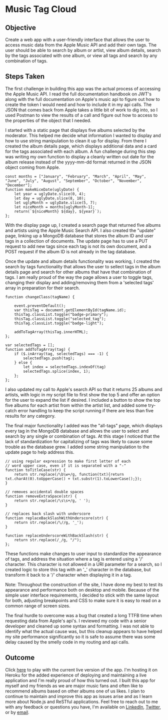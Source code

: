 # Music Tag Cloud

## Objective
Create a web app with a user-friendly interface that allows the user to access music data from the Apple Music API and add their own tags. The user should be able to search by album or artist, view album details, search by the tags associated with one album, or view all tags and search by any combination of tags.

## Steps Taken
The first challenge in building this app was the actual process of accessing the Apple Music API. I read the full documentation handbook on JWT's along with the full documentation on Apple's music api to figure out how to create the token I would need and how to include it in my api calls. The JSON that comes back from Apple takes a little bit of work to dig into, so I used Postman to view the results of a call and figure out how to access to the properties of the object that I needed.
  
I started with a static page that displays five albums selected by the moderator. This helped me decide what information I wanted to display and how to use string manipulation to clean it up for display. From there I created the album details page, which displays additional data and a card for the tags associated with each album. A fun challenge during this step was writing my own function to display a cleanly written out date for the album release instead of the yyyy-mm-dd format returned in the JSON object coming from Apple.
  
    const months = ["January", "February", "March", "April", "May", "June", "July", "August", "September", "October", "November", "December"];
    function makeNiceDate(uglyDate) {
        let year = uglyDate.slice(0, 4);
        let day = uglyDate.slice(8, 10);
        let uglyMonth = uglyDate.slice(5, 7); 
        let niceMonth = months[uglyMonth-1];
        return(`${niceMonth} ${day}, ${year}`);
    };
  
With the display page up, I created a search page that returned five albums and artists using the Apple Music Search API. I also created the "update" page, linking up a MongoDB database that stores the album ID and user tags in a collection of documents. The update page has to use a PUT request to add new tags since each tag is not its own document, and a POST request if the album ID is not already in the tag database.
  
Once the update and album details functionality was working, I created the search by tags functionality that allows the user to sellect tags in the album details page and search for other albums that have that combination of tags. I am really proud of the way the page allows a user to toggle tags, changing their display and adding/removing them from a 'selected tags' array in preparation for their search.

    function changeClass(tagName) {
        
        event.preventDefault();
        var thisTag = document.getElementById(tagName.id);
        thisTag.classList.toggle("badge-primary");
        thisTag.classList.toggle("selected_tag");
        thisTag.classList.toggle("badge-light");

        addToTagArray(thisTag.innerHTML);
    };

    var selectedTags = [];
    function addToTagArray(tag) {
        if ($.inArray(tag, selectedTags) === -1) {
            selectedTags.push(tag);
        } else {
            let index = selectedTags.indexOf(tag)
            selectedTags.splice(index, 1);
        };
    };
  
I also updated my call to Apple's search API so that it returns 25 albums and artists, with logic in my script file to first show the top 5 and offer an option for the user to expand the list if desired. I included a button to show the top five albums for each artist from within the artist list, and added some try-catch error handling to keep the script running if there are less than five results for any category.
  
The final major functionality I added was the "all-tags" page, which displays every tag in the MongoDB database and allows the user to select and search by any single or combination of tags. At this stage I noticed that the lack of standardization for capitalizing of tags was likely to cause some trouble as the database grew. I added some string manipulation to the update page to help address this.

    // using regular expression to make first letter of each
    // word upper case, even if it is separated with a "-"
    function toTitleCase(str) {
        return str.replace(/\b\w+/g, function(txt){return txt.charAt(0).toUpperCase() + txt.substr(1).toLowerCase();});
    }

    // removes accidental double spaces
    function removeExtraSpace(str) {
        return str.replace(/\s\s+/g, ' ');
    }

    // replaces back slash with underscore
    function replaceBackSlashWithUnderscore(str) {
        return str.replace(/\//g, '_');
    }

    function replaceUnderscoreWithBackSlash(str) {
        return str.replace(/_/g, "/");
    };
  
These functions make changes to user input to standardize the appearance of tags, and address the situation where a tag is entered using a '/' character. This character is not allowed in a URI parameter for a search, so I created logic to store this tag with an '_' character in the database, but transform it back to a '/' character when displaying it in a tag.
  
Note: Throughout the construction of the site, I have done my best to test its appearance and performance both on desktop and mobile. Because of the simple user interface requirements, I decided to stick with the same layout for both, adjusting breakpoints and CSS to make sure it is easy to read on a common range of screen sizes.
  
The final hurdle to overcome was a bug that created a long TTFB time when requesting data from Apple's api's. I reviewed my code with a senior developer and cleaned up some syntax and formatting. I was not able to identify what the actual cause was, but this cleanup appears to have helped my site performance significantly so it is safe to assume there was some delay caused by the smelly code in my routing and api calls.

## Outcome
Click [here](https://music-this-week.herokuapp.com/) to play with the current live version of the app. I'm hosting it on Heroku for the added experience of deploying and maintaining a live application and I'm really proud of how this turned out. I built this app for myself and my friends as we are major music fans and often like to recommend albums based on other albums one of us likes. I plan to continue to maintain and improve this app as issues arise and as I learn more about Node.js and ReSTful applications. Feel free to reach out to me with any feedback or questions you have, I'm available on [LinkedIn](https://www.linkedin.com/in/jhunschejones), [Twitter](https://twitter.com/jhunschejones), or by [email](mailto:contact@joshuahunschejones.com).
